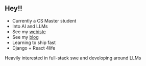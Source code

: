 ## Hey!!
* Currently a CS Master student
* Into AI and LLMs
* See my [webiste](https://hectoragvz.github.io/)
* See my [blog](https://hectoragvz.substack.com/)
* Learning to ship fast
* Django + React 4life

Heavily interested in full-stack swe and developing around LLMs

